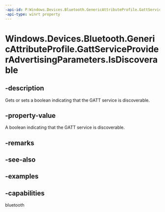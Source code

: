 ```yaml
---
-api-id: P:Windows.Devices.Bluetooth.GenericAttributeProfile.GattServiceProviderAdvertisingParameters.IsDiscoverable
-api-type: winrt property
---
```


<!-- Property syntax.
public bool IsDiscoverable { get;  set; }
-->

# Windows.Devices.Bluetooth.GenericAttributeProfile.GattServiceProviderAdvertisingParameters.IsDiscoverable

## -description
Gets or sets a boolean indicating that the GATT service is discoverable.

## -property-value
A boolean indicating that the GATT service is discoverable.

## -remarks

## -see-also

## -examples


## -capabilities
bluetooth
